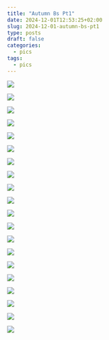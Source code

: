 ```yaml
---
title: "Autumn Bs Pt1"
date: 2024-12-01T12:53:25+02:00
slug: 2024-12-01-autumn-bs-pt1
type: posts
draft: false
categories:
  - pics
tags:
  - pics
---
```



![](/images/Autumn-bs-pt1/09-03-1.jpg)





![](/images/Autumn-bs-pt1/09-27-1.jpg)

![](/images/Autumn-bs-pt1/09-27-2.jpg)

![](/images/Autumn-bs-pt1/09-27-3.jpg)

![](/images/Autumn-bs-pt1/09-28-4.jpg)





![](/images/Autumn-bs-pt1/10-06-1.jpg)

![](/images/Autumn-bs-pt1/10-06-3.jpg)

![](/images/Autumn-bs-pt1/10-06-4.jpg)





![](/images/Autumn-bs-pt1/10-06-6.jpg)

![](/images/Autumn-bs-pt1/10-06-7.jpg)

![](/images/Autumn-bs-pt1/10-06-8.jpg)

![](/images/Autumn-bs-pt1/10-06-9.jpg)

![](/images/Autumn-bs-pt1/10-06-10.jpg)



![](/images/Autumn-bs-pt1/10-06-12.jpg)





![](/images/Autumn-bs-pt1/10-21-1.jpg)

![](/images/Autumn-bs-pt1/10-21-2.jpg)

![](/images/Autumn-bs-pt1/10-21-3.jpg)





![](/images/Autumn-bs-pt1/10-28-1.jpg)

![](/images/Autumn-bs-pt1/10-28-2.jpg)

![](/images/Autumn-bs-pt1/10-28-3.jpg)